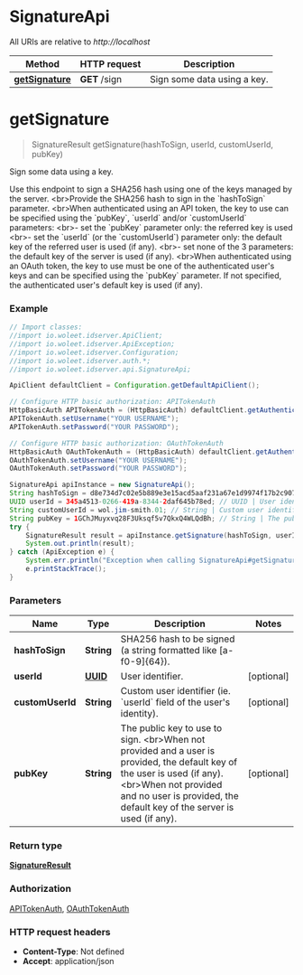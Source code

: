 # SignatureApi

All URIs are relative to *http://localhost*

Method | HTTP request | Description
------------- | ------------- | -------------
[**getSignature**](SignatureApi.md#getSignature) | **GET** /sign | Sign some data using a key.


<a name="getSignature"></a>
# **getSignature**
> SignatureResult getSignature(hashToSign, userId, customUserId, pubKey)

Sign some data using a key.

Use this endpoint to sign a SHA256 hash using one of the keys managed by the server. &lt;br&gt;Provide the SHA256 hash to sign in the &#x60;hashToSign&#x60; parameter. &lt;br&gt;When authenticated using an API token, the key to use can be specified using the &#x60;pubKey&#x60;, &#x60;userId&#x60; and/or &#x60;customUserId&#x60; parameters: &lt;br&gt;- set the &#x60;pubKey&#x60; parameter only: the referred key is used &lt;br&gt;- set the &#x60;userId&#x60; (or the &#x60;customUserId&#x60;) parameter only: the default key of the referred user is used (if any). &lt;br&gt;- set none of the 3 parameters: the default key of the server is used (if any). &lt;br&gt;When authenticated using an OAuth token, the key to use must be one of the authenticated user&#39;s keys and can be specified using the &#x60;pubKey&#x60; parameter. If not specified, the authenticated user&#39;s default key is used (if any). 

### Example
```java
// Import classes:
//import io.woleet.idserver.ApiClient;
//import io.woleet.idserver.ApiException;
//import io.woleet.idserver.Configuration;
//import io.woleet.idserver.auth.*;
//import io.woleet.idserver.api.SignatureApi;

ApiClient defaultClient = Configuration.getDefaultApiClient();

// Configure HTTP basic authorization: APITokenAuth
HttpBasicAuth APITokenAuth = (HttpBasicAuth) defaultClient.getAuthentication("APITokenAuth");
APITokenAuth.setUsername("YOUR USERNAME");
APITokenAuth.setPassword("YOUR PASSWORD");

// Configure HTTP basic authorization: OAuthTokenAuth
HttpBasicAuth OAuthTokenAuth = (HttpBasicAuth) defaultClient.getAuthentication("OAuthTokenAuth");
OAuthTokenAuth.setUsername("YOUR USERNAME");
OAuthTokenAuth.setPassword("YOUR PASSWORD");

SignatureApi apiInstance = new SignatureApi();
String hashToSign = d8e734d7c02e5b889e3e15acd5aaf231a67e1d9974f17b2c907148c4f4a7f975; // String | SHA256 hash to be signed (a string formatted like [a-f0-9]{64}).
UUID userId = 345a4513-0266-419a-8344-2daf645b78ed; // UUID | User identifier.
String customUserId = wol.jim-smith.01; // String | Custom user identifier (ie. `userId` field of the user's identity).
String pubKey = 1GChJMuyxvq28F3Uksqf5v7QkxQ4WLQdBh; // String | The public key to use to sign. <br>When not provided and a user is provided, the default key of the user is used (if any). <br>When not provided and no user is provided, the default key of the server is used (if any). 
try {
    SignatureResult result = apiInstance.getSignature(hashToSign, userId, customUserId, pubKey);
    System.out.println(result);
} catch (ApiException e) {
    System.err.println("Exception when calling SignatureApi#getSignature");
    e.printStackTrace();
}
```

### Parameters

Name | Type | Description  | Notes
------------- | ------------- | ------------- | -------------
 **hashToSign** | **String**| SHA256 hash to be signed (a string formatted like [a-f0-9]{64}). |
 **userId** | [**UUID**](.md)| User identifier. | [optional]
 **customUserId** | **String**| Custom user identifier (ie. &#x60;userId&#x60; field of the user&#39;s identity). | [optional]
 **pubKey** | **String**| The public key to use to sign. &lt;br&gt;When not provided and a user is provided, the default key of the user is used (if any). &lt;br&gt;When not provided and no user is provided, the default key of the server is used (if any).  | [optional]

### Return type

[**SignatureResult**](SignatureResult.md)

### Authorization

[APITokenAuth](../README.md#APITokenAuth), [OAuthTokenAuth](../README.md#OAuthTokenAuth)

### HTTP request headers

 - **Content-Type**: Not defined
 - **Accept**: application/json

